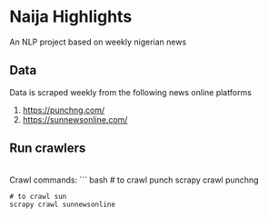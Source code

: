 # Naija Highlights

An NLP project based on weekly nigerian news

## Data

Data is scraped weekly from the following news online platforms
1. https://punchng.com/
2. https://sunnewsonline.com/

## Run crawlers

<br>
Crawl commands:
``` bash
    # to crawl punch
    scrapy crawl punchng

    # to crawl sun
    scrapy crawl sunnewsonline
```